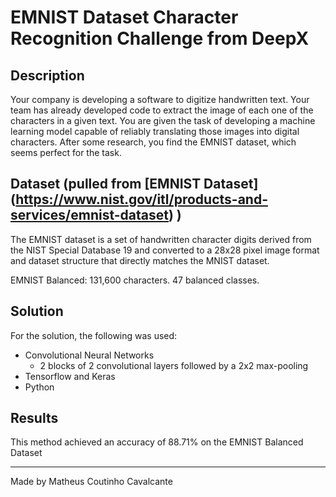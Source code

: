 # EMNIST Dataset Character Recognition Challenge from DeepX

## Description

Your company is developing a software to digitize handwritten text. Your team has already developed code to extract the image of each one of the characters in a given text. You are given the task of developing a machine learning model capable of reliably translating those images into digital characters. After some research, you find the EMNIST dataset, which seems perfect for the task.

## Dataset (pulled from [EMNIST Dataset] (https://www.nist.gov/itl/products-and-services/emnist-dataset) )

The EMNIST dataset is a set of handwritten character digits derived from the NIST Special Database 19  and converted to a 28x28 pixel image format and dataset structure that directly matches the MNIST dataset.

EMNIST Balanced:  131,600 characters. 47 balanced classes.

## Solution

For the solution, the following was used:

- Convolutional Neural Networks
   - 2 blocks of 2 convolutional layers followed by a 2x2 max-pooling 
- Tensorflow and Keras
- Python

## Results

This method achieved an accuracy of 88.71% on the EMNIST Balanced Dataset

---

Made by Matheus Coutinho Cavalcante
